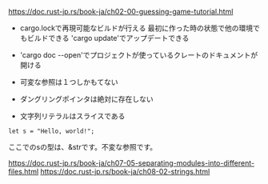 https://doc.rust-jp.rs/book-ja/ch02-00-guessing-game-tutorial.html

* cargo.lockで再現可能なビルドが行える
最初に作った時の状態で他の環境でもビルドできる
'cargo update'でアップデートできる

* 'cargo doc --open'でプロジェクトが使っているクレートのドキュメントが開ける

* 可変な参照は１つしかもてない
* ダングリングポインタは絶対に存在しない
* 文字列リテラルはスライスである
```
let s = "Hello, world!";
```
ここでのsの型は、&strです。不変な参照です。

https://doc.rust-jp.rs/book-ja/ch07-05-separating-modules-into-different-files.html
https://doc.rust-jp.rs/book-ja/ch08-02-strings.html